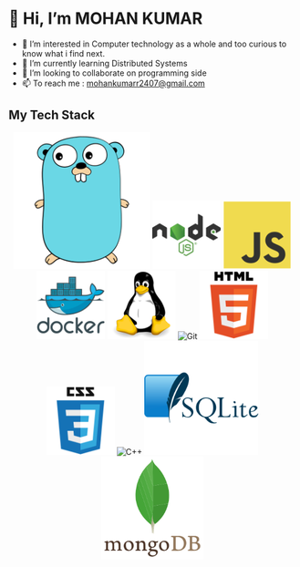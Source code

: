 # 👋 Hi, I’m MOHAN KUMAR

- 👀 I’m interested in Computer technology as a whole and too curious to know what i find next.
- 🌱 I’m currently learning Distributed Systems 
- 💞️ I’m looking to collaborate on programming side
- 📫 To reach me : mohankumarr2407@gmail.com


## My Tech Stack

<p align="center">
  <img src="https://raw.githubusercontent.com/devicons/devicon/master/icons/go/go-original.svg" alt="Go" width="240" />
  <img src="https://raw.githubusercontent.com/devicons/devicon/master/icons/nodejs/nodejs-original-wordmark.svg" alt="Node.js" width="120" />
  <img src="https://raw.githubusercontent.com/devicons/devicon/master/icons/javascript/javascript-original.svg" alt="JavaScript" width="120" />
  <img src="https://raw.githubusercontent.com/devicons/devicon/master/icons/docker/docker-original-wordmark.svg" alt="Docker" width="120" />
  <img src="https://raw.githubusercontent.com/devicons/devicon/master/icons/linux/linux-original.svg" alt="Linux" width="120" />
  <img src="https://www.vectorlogo.zone/logos/git-scm/git-scm-icon.svg" alt="Git" width="180" />
  <img src="https://raw.githubusercontent.com/devicons/devicon/master/icons/html5/html5-original-wordmark.svg" alt="HTML5" width="120" />
  <img src="https://raw.githubusercontent.com/devicons/devicon/master/icons/css3/css3-original-wordmark.svg" alt="CSS3" width="120" />
  <img src="https://cdn.jsdelivr.net/gh/devicons/devicon@latest/icons/cplusplus/cplusplus-original.svg" alt="C++" width="200" />
  <img src="https://raw.githubusercontent.com/devicons/devicon/master/icons/sqlite/sqlite-original-wordmark.svg" alt="SQLite" width="200" />
  <img src="https://raw.githubusercontent.com/devicons/devicon/master/icons/mongodb/mongodb-original-wordmark.svg" alt="MongoDB" width="180" />
</p>


